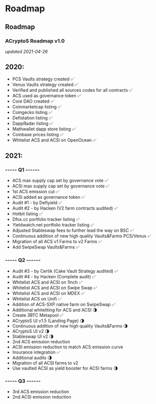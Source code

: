 # Roadmap

## Roadmap

### ACryptoS Roadmap v1.0

_updated 2021-04-26_

## **2020:**

* PCS Vaults strategy created ✅
* Venus Vaults strategy created ✅
* Verified and published all sources codes for all contracts ✅
* ACS used as governance token ✅
* Core DAO created ✅
* Coinmarketcap listing ✅
* Coingecko listing ✅
* Defistation listing ✅
* DappRadar listing ✅
* Mathwallet dapp store listing ✅
* Coinbase prices listing ✅
* Whitelist ACS and ACSI on OpenOcean ✅

## **2021:**

### **----- Q1 ------**

* ACS max supply cap set by governance vote ✅
* ACSI max supply cap set by governance vote ✅
* 1st ACS emission cut ✅
* ACSI added as governance token ✅
* Audit \#1 - by Defiyield ✅
* Audit \#2 - by Hacken \(V2 farm contracts audited\) ✅
* Hotbit listing ✅
* Dfox.cc portfolio tracker listing ✅
* Yieldwatch.net portfolio tracker listing ✅
* Adjusted Stableswap fees to further lead the way on BSC ✅
* Continuous addition of new high quality Vaults&Farms PCS/Venus ✅
* Migration of all ACS v1 Farms to v2 Farms ✅
* Add SwipeSwap Vaults&Farms ✅

### **----- Q2 ------**

* Audit \#3 - by Certik \(Cake Vault Strategy audited\) ✅
* Audit \#4 - by Hacken \(Complete audit\) ✅
* Whitelist ACS and ACSI on 1inch ✅
* Whitelist ACS and ACSI on Swipe Swap ✅
* Whitelist ACS and ACSI on MDEX ✅
* Whitelist ACS on Unifi ✅
* Addition of ACS-SXP native farm on SwipeSwap ✅
* Additional whiteliting for ACS and ACSI 🌗
* Create 3BTC Metapool ✅
* ACryptoS UI v1.5 \(Landing Page\) 🌗
* Continuous addition of new high quality Vaults&Farms 🌗
* ACryptoS UI v2 🌗
* Stableswap UI v2 🌗
* 2nd ACS emission reduction
* ACSI emission reduction to match ACS emission curve
* Insurance integration ✅
* Additional audits 🌗
* Migration of all ACSI farms to v2
* Use vaulted ACSI as yield booster for ACSI farms 🌗

### **----- Q3 ------**

* 3rd ACS emission reduction
* 2nd ACSI emission reduction

